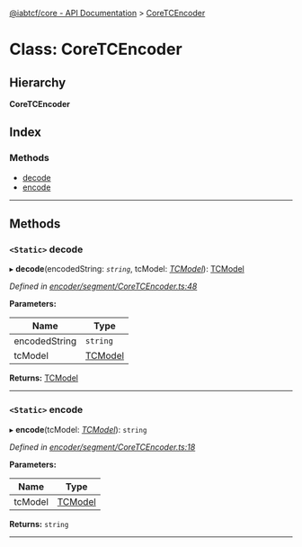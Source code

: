 [@iabtcf/core - API Documentation](../README.md) > [CoreTCEncoder](../classes/coretcencoder.md)

# Class: CoreTCEncoder

## Hierarchy

**CoreTCEncoder**

## Index

### Methods

* [decode](coretcencoder.md#decode)
* [encode](coretcencoder.md#encode)

---

## Methods

<a id="decode"></a>

### `<Static>` decode

▸ **decode**(encodedString: *`string`*, tcModel: *[TCModel](tcmodel.md)*): [TCModel](tcmodel.md)

*Defined in [encoder/segment/CoreTCEncoder.ts:48](https://github.com/chrispaterson/iabtcf/blob/aa3fc72/modules/core/src/encoder/segment/CoreTCEncoder.ts#L48)*

**Parameters:**

| Name | Type |
| ------ | ------ |
| encodedString | `string` |
| tcModel | [TCModel](tcmodel.md) |

**Returns:** [TCModel](tcmodel.md)

___
<a id="encode"></a>

### `<Static>` encode

▸ **encode**(tcModel: *[TCModel](tcmodel.md)*): `string`

*Defined in [encoder/segment/CoreTCEncoder.ts:18](https://github.com/chrispaterson/iabtcf/blob/aa3fc72/modules/core/src/encoder/segment/CoreTCEncoder.ts#L18)*

**Parameters:**

| Name | Type |
| ------ | ------ |
| tcModel | [TCModel](tcmodel.md) |

**Returns:** `string`

___

